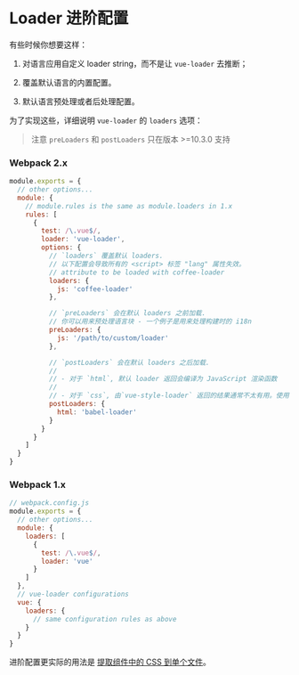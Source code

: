 # Loader 进阶配置

有些时候你想要这样：

1. 对语言应用自定义 loader string，而不是让 `vue-loader` 去推断；

2. 覆盖默认语言的内置配置。

3. 默认语言预处理或者后处理配置。

为了实现这些，详细说明 `vue-loader` 的 `loaders` 选项：

> 注意 `preLoaders` 和 `postLoaders` 只在版本 >=10.3.0 支持

### Webpack 2.x

``` js
module.exports = {
  // other options...
  module: {
    // module.rules is the same as module.loaders in 1.x
    rules: [
      {
        test: /\.vue$/,
        loader: 'vue-loader',
        options: {
          // `loaders` 覆盖默认 loaders.
          // 以下配置会导致所有的 <script> 标签 "lang" 属性失效。
          // attribute to be loaded with coffee-loader
          loaders: {
            js: 'coffee-loader'
          },

          // `preLoaders` 会在默认 loaders 之前加载.
          // 你可以用来预处理语言块 - 一个例子是用来处理构建时的 i18n
          preLoaders: {
            js: '/path/to/custom/loader'
          },

          // `postLoaders` 会在默认 loaders 之后加载.
          //
          // - 对于 `html`, 默认 loader 返回会编译为 JavaScript 渲染函数
          //
          // - 对于 `css`, 由`vue-style-loader` 返回的结果通常不太有用。使用 postcss 插件将会是更好的选择。
          postLoaders: {
            html: 'babel-loader'
          }
        }
      }
    ]
  }
}
```

### Webpack 1.x

``` js
// webpack.config.js
module.exports = {
  // other options...
  module: {
    loaders: [
      {
        test: /\.vue$/,
        loader: 'vue'
      }
    ]
  },
  // vue-loader configurations
  vue: {
    loaders: {
      // same configuration rules as above
    }
  }
}
```

进阶配置更实际的用法是 [提取组件中的 CSS 到单个文件](./extract-css.md)。
